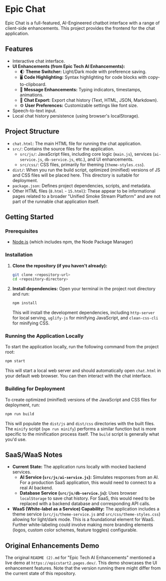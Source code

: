 # Epic Chat

Epic Chat is a full-featured, AI-Engineered chatbot interface with a range of client-side enhancements. This project provides the frontend for the chat application.

## Features

*   Interactive chat interface.
*   **UI Enhancements (from Epic Tech AI Enhancements):**
    *   🌓 **Theme Switcher:** Light/Dark mode with preference saving.
    *   🖥️ **Code Highlighting:** Syntax highlighting for code blocks with copy-to-clipboard.
    *   💬 **Message Enhancements:** Typing indicators, timestamps, animations.
    *   💾 **Chat Export:** Export chat history (Text, HTML, JSON, Markdown).
    *   ⚙️ **User Preferences:** Customizable settings like font size.
*   Speech-to-text input.
*   Local chat history persistence (using browser's localStorage).

## Project Structure

*   `chat.html`: The main HTML file for running the chat application.
*   `src/`: Contains the source files for the application.
    *   `src/js/`: JavaScript files, including core logic (`main.js`), services (`ai-service.js`, `db-service.js`, etc.), and UI enhancements.
    *   `src/css/`: CSS files, primarily for theming (`theme-styles.css`).
*   `dist/`: When you run the build script, optimized (minified) versions of JS and CSS files will be placed here. This directory is suitable for deployment.
*   `package.json`: Defines project dependencies, scripts, and metadata.
*   Other HTML files (`8.html` - `15.html`): These appear to be informational pages related to a broader "Unified Smoke Stream Platform" and are not part of the runnable chat application itself.

## Getting Started

### Prerequisites

*   [Node.js](https://nodejs.org/) (which includes npm, the Node Package Manager)

### Installation

1.  **Clone the repository (if you haven't already):**
    ```bash
    git clone <repository-url>
    cd <repository-directory>
    ```

2.  **Install dependencies:**
    Open your terminal in the project root directory and run:
    ```bash
    npm install
    ```
    This will install the development dependencies, including `http-server` for local serving, `uglify-js` for minifying JavaScript, and `clean-css-cli` for minifying CSS.

### Running the Application Locally

To start the application locally, run the following command from the project root:

```bash
npm start
```
This will start a local web server and should automatically open `chat.html` in your default web browser. You can then interact with the chat interface.

### Building for Deployment

To create optimized (minified) versions of the JavaScript and CSS files for deployment, run:

```bash
npm run build
```
This will populate the `dist/js` and `dist/css` directories with the built files. The `minify` script (`npm run minify`) performs a similar function but is more specific to the minification process itself. The `build` script is generally what you'd use.

## SaaS/WaaS Notes

*   **Current State:** The application runs locally with mocked backend services.
    *   **AI Service (`src/js/ai-service.js`):** Simulates responses from an AI. For a production SaaS application, this would need to connect to a real AI backend.
    *   **Database Service (`src/js/db-service.js`):** Uses browser `localStorage` to save chat history. For SaaS, this would need to be replaced with a backend database and corresponding API calls.
*   **WaaS (White-label as a Service) Capability:** The application includes a theme service (`src/js/theme-service.js` and `src/css/theme-styles.css`) allowing for light/dark mode. This is a foundational element for WaaS. Further white-labeling could involve making more branding elements (logos, custom color schemes, feature toggles) configurable.

## Original Enhancements Demo

The original `README (2).md` for "Epic Tech AI Enhancements" mentioned a live demo at `https://epicstart2.pages.dev/`. This demo showcases the UI enhancement features. Note that the version running there might differ from the current state of this repository.
